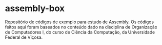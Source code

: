 # assembly-box
Repositório de códigos de exemplo para estudo de Assembly. Os códigos feitos aqui foram baseados no conteúdo dado na disciplina de Organização de Computadores I, do curso de Ciência da Computação, da Universidade Federal de Viçosa.
